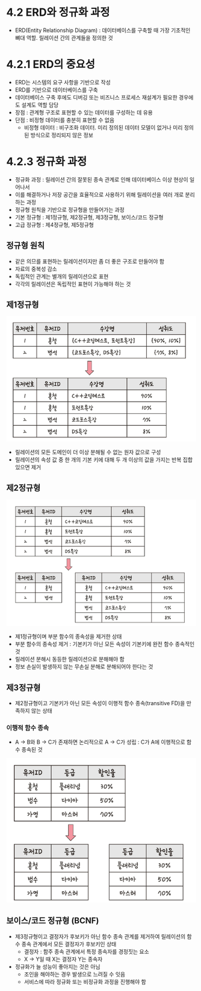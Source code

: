 # 4.2 ERD와 정규화 과정
- ERD(Entity Relationship Diagram) : 데이터베이스를 구축할 때 가장 기초적인 뼈대 역할. 릴레이션 간의 관계들을 정의한 것

# 4.2.1 ERD의 중요성
- ERD는 시스템의 요구 사항을 기반으로 작성
- ERD를 기반으로 데이터베이스를 구축
- 데이터베이스 구축 후에도 디버깅 또는 비즈니스 프로세스 재설계가 필요한 경우에도 설계도 역할 담당
- 장점 : 관계형 구조로 표현할 수 있는 데이터를 구성하는 데 유용
- 단점 : 비정형 데이터를 충분히 표현할 수 없음
  - 비정형 데이터 : 비구조화 데이터. 미리 정의된 데이터 모델이 없거나 미리 정의된 방식으로 정리되지 않은 정보

# 4.2.3 정규화 과정
- 정규화 과정 : 릴레이션 간의 잘못된 종속 관계로 인해 데이터베이스 이상 현상이 일어나서 
- 이를 해결하거나 저장 공간을 효율적으로 사용하기 위해 릴레이션을 여러 개로 분리하는 과정
- 정규형 원칙을 기반으로 정규형을 만들어가는 과정
- 기본 정규형 : 제1정규형, 제2정규형, 제3정규형, 보이스/코드 정규형
- 고급 정규형 : 제4정규형, 제5정규형

## 정규형 원칙
- 같은 의므를 표현하는 릴레이션이지만 좀 더 좋은 구조로 만들어야 함
- 자료의 중복성 감소
- 독립적인 관계는 별개의 릴레이션으로 표현
- 각각의 릴레이션은 독립적인 표현이 가능해야 하는 것

## 제1정규형
![img_1.png](imgs/img_1.png)

- 릴레이션의 모든 도메인이 더 이상 분해될 수 없는 원자 값으로 구성
- 릴레이션의 속성 값 중 한 개의 기본 키에 대해 두 개 이상의 값을 가지는 반복 집합 있으면 제거


## 제2정규형
![img.png](imgs/img.png)

- 제1정규형이며 부분 함수의 종속성을 제거한 상태
- 부분 함수의 종속성 제거 : 기본키가 아닌 모든 속성이 기본키에 완전 함수 종속적인 것
- 릴레이션 분해시 동등한 릴레이션으로 분해해야 함
- 정보 손실이 발생하지 않는 무손실 분해로 분해되어야 한다는 것


## 제3정규형
- 제2정규형이고 기본키가 아닌 모든 속성이 이행적 함수 종속(transitive FD)을 만족하지 않는 상태

### 이행적 함수 종속
- A -> B와 B -> C가 존재하면 논리적으로 A -> C가 성립 : C가 A에 이행적으로 함수 종속된 것

![img_2.png](imgs/img_2.png)

## 보이스/코드 정규형 (BCNF)
- 제3정규형이고 결정자가 후보키가 아닌 함수 종속 관계를 제거하여 릴레이션의 함수 종속 관계에서 모든 결정자가 후보키인 상태
  - 결정자 : 함주 종속 관계에서 특정 종속자를 경정짓는 요소
  - X -> Y일 때 X는 결정자 Y는 종속자
- 정규화가 늘 성능이 좋아지는 것은 아님
  - 조인을 해야하는 경우 발생으로 느려질 수 잇음
  - 서비스에 따라 정규화 또는 비정규화 과정을 진행해야 함